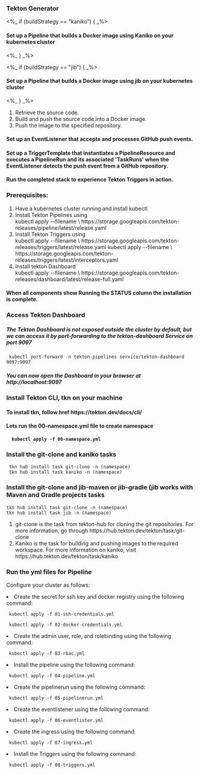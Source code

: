<h3>Tekton Generator</h3>
<%_ if (buildStrategy == "kaniko") { _%>
<h4>Set up a Pipeline that builds a Docker image using Kaniko on your kubernetes cluster</h4>
<%_ } _%>

<%_ if (buildStrategy == "jib") { _%>
<h4>Set up a Pipeline that builds a Docker image using jib on your kubernetes cluster</h4>
<%_ } _%>
<ol>


  <li>Retrieve the source code.</li>
  <li>Build and push the source code into a Docker image.</li>
  <li>Push the image to the specified repository.</li>
</ol>

<h4>Set up an EventListener that accepts and processes GitHub push events.</h4>
<h4>Set up a TriggerTemplate that instantiates a PipelineResource and executes a PipelineRun and its associated 'TaskRuns' when the EventListener detects the push event from a GitHub repository.</h4>

<h4>Run the completed stack to experience Tekton Triggers in action.</h4>


<h3>Prerequisites:</h3>
<ol>
   <li>Have a kubernetes cluster running and install kubectl</li>
   <li>Install Tekton Pipelines using</li>
     kubectl apply --filename \ 
        https://storage.googleapis.com/tekton-releases/pipeline/latest/release.yaml
   <li>Install Tekton Triggers using</li>
     kubectl apply --filename \
        https://storage.googleapis.com/tekton-releases/triggers/latest/release.yaml
     kubectl apply --filename \
        https://storage.googleapis.com/tekton-releases/triggers/latest/interceptors.yaml
   <li>Install tekton Dashboard</li> 
     kubectl apply --filename \
        https://storage.googleapis.com/tekton-releases/dashboard/latest/release-full.yaml
</ol>

<h4>When all components show Running the STATUS column the installation is complete.</h4>



<h3>Access Tekton Dashboard</h3>
<h5>The Tekton Dashboard is not exposed outside the cluster by default, but we can access it by port-forwarding to the tekton-dashboard Service on port 9097</h5>
    
     kubectl port-forward -n tekton-pipelines service/tekton-dashboard 9097:9097
     
<h5>You can now open the Dashboard in your browser at http://localhost:9097</h5>
                                                  
<h3>Install Tekton CLI, tkn on your machine</h3>
<h4>To install tkn, follow href https://tekton.dev/docs/cli/</h4>
   
<h4>Lets run the 00-namespace.yml file to create namespace<h4>

      kubectl apply -f 00-namespace.yml
     
<h3>Install the git-clone and kaniko tasks</h3>

     tkn hub install task git-clone -n (namespace)
     tkn hub install task kaniko -n (namespace)

<h3>Install the git-clone and jib-maven or jib-gradle (jib works with Maven and Gradle projects tasks</h3>
     
    tkn hub install task git-clone -n (namespace)
    tkn hub install task jib -n (namespace)
<ol>
<li>git-clone is the task from tekton-hub for cloning the git repositories.
For more information, go through https://hub.tekton.dev/tekton/task/git-clone </li>
<li>Kaniko is the task for building and pushing images to the required workspace.
For more information on kaniko, visit https://hub.tekton.dev/tekton/task/kaniko </li>
</ol>


<h3>Run the yml files for Pipeline</h3>

Configure your cluster as follows:

<li>Create the secret for ssh key and docker registry using the following command:</li>

     kubectl apply -f 01-ssh-credentials.yml
 
     kubectl apply -f 02-docker-credentials.yml
   
<li>Create the admin user, role, and rolebinding using the following command:</li>

     kubectl apply -f 03-rbac.yml
   
<li>Install the pipeline using the following command:</li>

     kubectl apply -f 04-pipeline.yml

<li>Create the pipelinerun using the following command:</li>

     kubectl apply -f 05-pipelinerun.yml

<li>Create the eventlistener using the following command:</li>

     kubectl apply -f 06-eventlister.yml

<li>Create the ingress using the following command:</li>

     kubectl apply -f 07-ingress.yml

<li>Install the  Triggers using the following command:</li>

     kubectl apply -f 08-triggers.yml